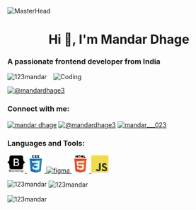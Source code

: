 
<!--
**123mandar/123mandar** is a ✨ _special_ ✨ repository because its `README.md` (this file) appears on your GitHub profile.

Here are some ideas to get you started:

- 🔭 I’m currently working on ...
- 🌱 I’m currently learning ...
- 👯 I’m looking to collaborate on ...
- 🤔 I’m looking for help with ...
- 💬 Ask me about ...
- 📫 How to reach me: ...
- 😄 Pronouns: ...
- ⚡ Fun fact: ...
-->
![MasterHead](https://miro.medium.com/v2/1*W995RAH1aAbUj_R-JwPhYA.png)
<h1 align="center">Hi 👋, I'm Mandar Dhage</h1>
<h3 align="cent<r">A passionate frontend developer from India</h3>
<img align="right" alt="Coding" width="400" src="https://camo.githubusercontent.com/5ddf73ad3a205111cf8c686f687fc216c2946a75005718c8da5b837ad9de78c9/68747470733a2f2f7468756d62732e6766796361742e636f6d2f4576696c4e657874446576696c666973682d736d616c6c2e676966">

<p align="left"> <img src="https://komarev.com/ghpvc/?username=123mandar&label=Profile%20views&color=0e75b6&style=flat" alt="123mandar" /> </p>

<p align="left"> <a href="https://twitter.com/@mandardhage3" target="blank"><img src="https://img.shields.io/twitter/follow/@mandardhage3?logo=twitter&style=for-the-badge" alt="@mandardhage3" /></a> </p>

<h3 align="left">Connect with me:</h3>
<p align="left">
<a href="https://linkedin.com/in/mandar dhage" target="blank"><img align="center" src="https://raw.githubusercontent.com/rahuldkjain/github-profile-readme-generator/master/src/images/icons/Social/linked-in-alt.svg" alt="mandar dhage" height="30" width="40" /></a>
<a href="https://twitter.com/@mandardhage3" target="blank"><img align="center" src="https://raw.githubusercontent.com/rahuldkjain/github-profile-readme-generator/master/src/images/icons/Social/twitter.svg" alt="@mandardhage3" height="30" width="40" /></a>
<a href="https://instagram.com/mandar___023" target="blank"><img align="center" src="https://raw.githubusercontent.com/rahuldkjain/github-profile-readme-generator/master/src/images/icons/Social/instagram.svg" alt="mandar___023" height="30" width="40" /></a>
</p>

<h3 align="left">Languages and Tools:</h3>
<p align="left"> <a href="https://getbootstrap.com" target="_blank" rel="noreferrer"> <img src="https://raw.githubusercontent.com/devicons/devicon/master/icons/bootstrap/bootstrap-plain-wordmark.svg" alt="bootstrap" width="40" height="40"/> </a> <a href="https://www.w3schools.com/css/" target="_blank" rel="noreferrer"> <img src="https://raw.githubusercontent.com/devicons/devicon/master/icons/css3/css3-original-wordmark.svg" alt="css3" width="40" height="40"/> </a> <a href="https://www.figma.com/" target="_blank" rel="noreferrer"> <img src="https://www.vectorlogo.zone/logos/figma/figma-icon.svg" alt="figma" width="40" height="40"/> </a> <a href="https://www.w3.org/html/" target="_blank" rel="noreferrer"> <img src="https://raw.githubusercontent.com/devicons/devicon/master/icons/html5/html5-original-wordmark.svg" alt="html5" width="40" height="40"/> </a> <a href="https://developer.mozilla.org/en-US/docs/Web/JavaScript" target="_blank" rel="noreferrer"> <img src="https://raw.githubusercontent.com/devicons/devicon/master/icons/javascript/javascript-original.svg" alt="javascript" width="40" height="40"/> </a> </p>

<p><img align="left" src="https://github-readme-stats.vercel.app/api/top-langs?username=123mandar&show_icons=true&locale=en&layout=compact" alt="123mandar" /></p>

<p>&nbsp;<img align="center" src="https://github-readme-stats.vercel.app/api?username=123mandar&show_icons=true&locale=en" alt="123mandar" /></p>

<p><img align="center" src="https://github-readme-streak-stats.herokuapp.com/?user=123mandar&" alt="123mandar" /></p>
